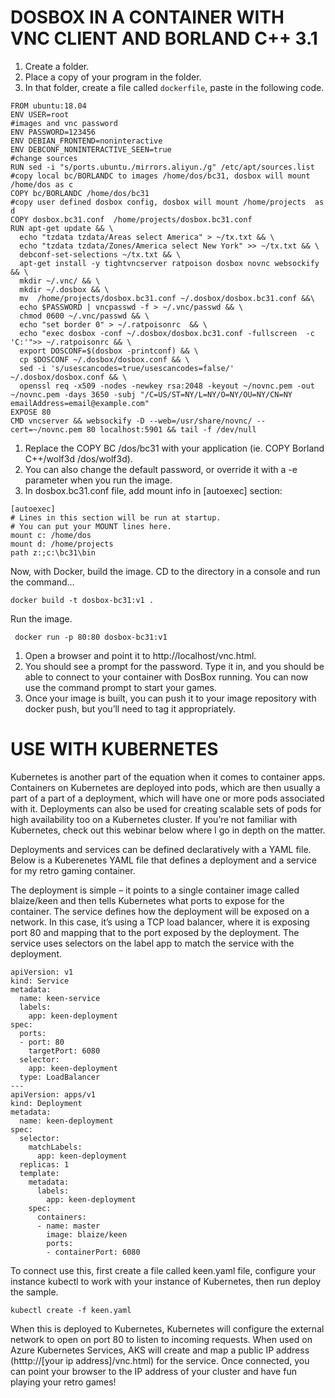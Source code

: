 ﻿# DOSBOX IN A CONTAINER WITH VNC CLIENT AND BORLAND C++ 3.1

1. Create a folder.
1. Place a copy of your program  in the folder. 
1. In that folder, create a file called `dockerfile`, paste in the following code.

  ````
  FROM ubuntu:18.04
ENV USER=root
#images and vnc password
ENV PASSWORD=123456
ENV DEBIAN_FRONTEND=noninteractive 
ENV DEBCONF_NONINTERACTIVE_SEEN=true
#change sources
RUN sed -i "s/ports.ubuntu./mirrors.aliyun./g" /etc/apt/sources.list
#copy local bc/BORLANDC to images /home/dos/bc31, dosbox will mount /home/dos as c  
COPY bc/BORLANDC /home/dos/bc31
#copy user defined dosbox config, dosbox will mount /home/projects  as d
COPY dosbox.bc31.conf  /home/projects/dosbox.bc31.conf
RUN apt-get update && \
	echo "tzdata tzdata/Areas select America" > ~/tx.txt && \
	echo "tzdata tzdata/Zones/America select New York" >> ~/tx.txt && \
	debconf-set-selections ~/tx.txt && \
	apt-get install -y tightvncserver ratpoison dosbox novnc websockify && \
	mkdir ~/.vnc/ && \
	mkdir ~/.dosbox && \	
	mv  /home/projects/dosbox.bc31.conf ~/.dosbox/dosbox.bc31.conf &&\
	echo $PASSWORD | vncpasswd -f > ~/.vnc/passwd && \
	chmod 0600 ~/.vnc/passwd && \
	echo "set border 0" > ~/.ratpoisonrc  && \
	echo "exec dosbox -conf ~/.dosbox/dosbox.bc31.conf -fullscreen  -c 'C:'">> ~/.ratpoisonrc && \
	export DOSCONF=$(dosbox -printconf) && \
	cp $DOSCONF ~/.dosbox/dosbox.conf && \
	sed -i 's/usescancodes=true/usescancodes=false/' ~/.dosbox/dosbox.conf && \
	openssl req -x509 -nodes -newkey rsa:2048 -keyout ~/novnc.pem -out ~/novnc.pem -days 3650 -subj "/C=US/ST=NY/L=NY/O=NY/OU=NY/CN=NY emailAddress=email@example.com"
EXPOSE 80
CMD vncserver && websockify -D --web=/usr/share/novnc/ --cert=~/novnc.pem 80 localhost:5901 && tail -f /dev/null
  ````

1. Replace the COPY BC /dos/bc31 with your  application (ie. COPY Borland C++/wolf3d /dos/wolf3d). 
1. You can also change the default password, or override it with a -e parameter when you run the image.
1. In dosbox.bc31.conf file, add mount info in [autoexec] section:
  ````
[autoexec]
# Lines in this section will be run at startup.
# You can put your MOUNT lines here.
mount c: /home/dos
mount d: /home/projects
path z:;c:\bc31\bin
  ````
Now, with Docker, build the image. CD to the directory in a console and run the command…
  ````
  docker build -t dosbox-bc31:v1 .
  ````
Run the image.
  ```` 
   docker run -p 80:80 dosbox-bc31:v1
   ````
   
1. Open a browser and point it to http://localhost/vnc.html.
1. You should see a prompt for the password. Type it in, and you should be able to connect to your container with DosBox running. You can now use the command prompt to start your games.
1. Once your image is built, you can push it to your image repository with docker push, but you’ll need to tag it appropriately.

# USE WITH KUBERNETES
Kubernetes is another part of the equation when it comes to container apps. Containers on Kubernetes are deployed into pods, which are then usually a part of a part of a deployment, which will have one or more pods associated with it. Deployments can also be used for creating scalable sets of pods for high availability too on a Kubernetes cluster. If you’re not familiar with Kubernetes, check out this webinar below where I go in depth on the matter.

Deployments and services can be defined declaratively with a YAML file. Below is a Kuberenetes YAML file that defines a deployment and a service for my retro gaming container.

The deployment is simple – it points to a single container image called blaize/keen and then tells Kubernetes what ports to expose for the container. The service defines how the deployment will be exposed on a network. In this case, it’s using a TCP load balancer, where it is exposing port 80 and mapping that to the port exposed by the deployment. The service uses selectors on the label app to match the service with the deployment.

````
apiVersion: v1
kind: Service
metadata:
  name: keen-service
  labels:
    app: keen-deployment
spec:
  ports:
  - port: 80
    targetPort: 6080
  selector:
    app: keen-deployment
  type: LoadBalancer
---
apiVersion: apps/v1 
kind: Deployment
metadata:
  name: keen-deployment
spec:
  selector:
    matchLabels:
      app: keen-deployment
  replicas: 1
  template:
    metadata:
      labels:
        app: keen-deployment
    spec:
      containers:
      - name: master
        image: blaize/keen
        ports:
        - containerPort: 6080
````

To connect use this, first create a file called keen.yaml file, configure your instance kubectl to work with your instance of Kubernetes, then run deploy the sample.

````
kubectl create -f keen.yaml
````

When this is deployed to Kubernetes, Kubernetes will configure the external network to open on port 80 to listen to incoming requests. When used on Azure Kubernetes Services, AKS will create and map a public IP address (htttp://[your ip address]/vnc.html) for the service. Once connected, you can point your browser to the IP address of your cluster and have fun playing your retro games!
